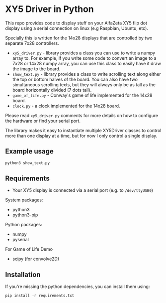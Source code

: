 # XY5 Driver in Python

This repo provides code to display stuff on your AlfaZeta XY5 flip dot display
using a serial connection on linux (e.g Raspbian, Ubuntu, etc).

Specially this is written for the 14x28 displays that are controlled by two
separate 7x28 controllers.

* `xy5_driver.py` - library provides a class you can use to write a numpy
  array to. For example, if you write some code to convert an image to a 7x28 or
  14x28 numpy array, you can use this class to easily have it draw the image to
  the board.
* `show_text.py` - library provides a class to write scrolling text along either
  the top or bottom halves of the board. You can also have two simultaneous
  scrolling texts, but they will always only be as tall as the board
  horizontally divided (7 dots tall).
* `game_of_life.py` - Conway's game of life implemented for the 14x28 board.
* `clock.py` - a clock implemented for the 14x28 board.

Please read `xy5_driver.py` comments for more details on how to configure
the hardware or find your serial port.

The library makes it easy to instantiate multiple XY5Driver classes to control
more than one display at a time, but for now I only control a single display.

## Example usage

```bash
python3 show_text.py
```

## Requirements

* Your XY5 display is connected via a serial port (e.g. to `/dev/ttyUSB0`)

System packages:

* python3
* python3-pip

Python packages:

* numpy
* pyserial

For Game of Life Demo

* scipy (for convolve2D)


## Installation

If you're missing the python dependencies, you can install them using:

```python
pip install -r requirements.txt
```
